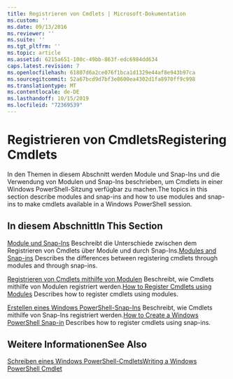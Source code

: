 ```yaml
---
title: Registrieren von Cmdlets | Microsoft-Dokumentation
ms.custom: ''
ms.date: 09/13/2016
ms.reviewer: ''
ms.suite: ''
ms.tgt_pltfrm: ''
ms.topic: article
ms.assetid: 6215a651-100c-49bb-863f-edc6984dd634
caps.latest.revision: 7
ms.openlocfilehash: 61807d6a2ce076f1bca1d1329e44af8e943b97ca
ms.sourcegitcommit: 52a67bcd9d7bf3e8600ea4302d1fa8970ff9c998
ms.translationtype: MT
ms.contentlocale: de-DE
ms.lasthandoff: 10/15/2019
ms.locfileid: "72369539"
---
```

# <a name="registering-cmdlets"></a><span data-ttu-id="bb405-102">Registrieren von Cmdlets</span><span class="sxs-lookup"><span data-stu-id="bb405-102">Registering Cmdlets</span></span>

<span data-ttu-id="bb405-103">In den Themen in diesem Abschnitt werden Module und Snap-Ins und die Verwendung von Modulen und Snap-Ins beschrieben, um Cmdlets in einer Windows PowerShell-Sitzung verfügbar zu machen.</span><span class="sxs-lookup"><span data-stu-id="bb405-103">The topics in this section describe modules and snap-ins and how to use modules and snap-ins to make cmdlets available in a Windows PowerShell session.</span></span>

## <a name="in-this-section"></a><span data-ttu-id="bb405-104">In diesem Abschnitt</span><span class="sxs-lookup"><span data-stu-id="bb405-104">In This Section</span></span>

<span data-ttu-id="bb405-105">[Module und Snap-Ins](./modules-and-snap-ins.md) Beschreibt die Unterschiede zwischen dem Registrieren von Cmdlets über Module und durch Snap-Ins.</span><span class="sxs-lookup"><span data-stu-id="bb405-105">[Modules and Snap-ins](./modules-and-snap-ins.md) Describes the differences between registering cmdlets through modules and through snap-ins.</span></span>

<span data-ttu-id="bb405-106">[Registrieren von Cmdlets mithilfe von Modulen](./how-to-import-cmdlets-using-modules.md) Beschreibt, wie Cmdlets mithilfe von Modulen registriert werden.</span><span class="sxs-lookup"><span data-stu-id="bb405-106">[How to Register Cmdlets using Modules](./how-to-import-cmdlets-using-modules.md) Describes how to register cmdlets using modules.</span></span>

<span data-ttu-id="bb405-107">[Erstellen eines Windows PowerShell-Snap-Ins](./how-to-create-a-windows-powershell-snap-in.md) Beschreibt, wie Cmdlets mithilfe von Snap-Ins registriert werden.</span><span class="sxs-lookup"><span data-stu-id="bb405-107">[How to Create a Windows PowerShell Snap-in](./how-to-create-a-windows-powershell-snap-in.md) Describes how to register cmdlets using snap-ins.</span></span>

## <a name="see-also"></a><span data-ttu-id="bb405-108">Weitere Informationen</span><span class="sxs-lookup"><span data-stu-id="bb405-108">See Also</span></span>

[<span data-ttu-id="bb405-109">Schreiben eines Windows PowerShell-Cmdlets</span><span class="sxs-lookup"><span data-stu-id="bb405-109">Writing a Windows PowerShell Cmdlet</span></span>](./writing-a-windows-powershell-cmdlet.md)
